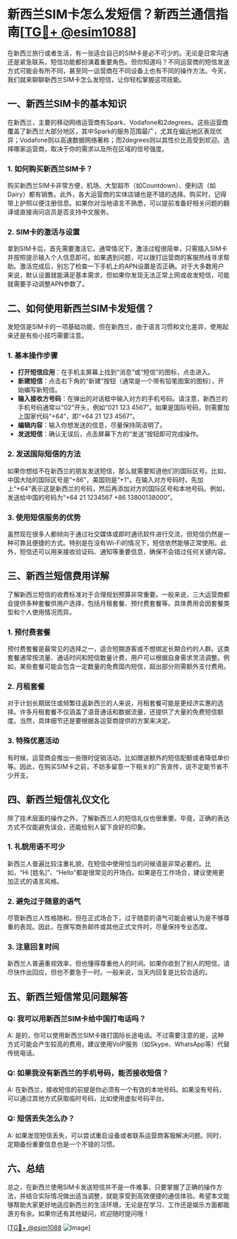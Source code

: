 # 新西兰SIM卡怎么发短信？新西兰通信指南[[TG💪+ @esim1088](https://t.me/s/esim1088)]

在新西兰旅行或者生活，有一张适合自己的SIM卡是必不可少的。无论是日常沟通还是紧急联系，短信功能都扮演着重要角色。但你知道吗？不同运营商的短信发送方式可能会有所不同，甚至同一运营商在不同设备上也有不同的操作方法。今天，我们就来聊聊新西兰SIM卡怎么发短信，让你轻松掌握这项技能。

## 一、新西兰SIM卡的基本知识

在新西兰，主要的移动网络运营商有Spark、Vodafone和2degrees。这些运营商覆盖了新西兰大部分地区，其中Spark的服务范围最广，尤其在偏远地区表现优异；Vodafone则以高速数据网络著称；而2degrees则以其性价比高受到欢迎。选择哪家运营商，取决于你的需求以及所在区域的信号强度。

### 1. 如何购买新西兰SIM卡？

购买新西兰SIM卡非常方便，机场、大型超市（如Countdown）、便利店（如Dairy）都有销售。此外，各大运营商的实体店铺也是不错的选择。购买时，记得带上护照以便注册信息。如果你对当地语言不熟悉，可以提前准备好相关问题的翻译或直接询问店员是否支持中文服务。

### 2. SIM卡的激活与设置

拿到SIM卡后，首先需要激活它。通常情况下，激活过程很简单，只需插入SIM卡并按照提示输入个人信息即可。如果遇到问题，可以拨打运营商的客服热线寻求帮助。激活完成后，别忘了检查一下手机上的APN设置是否正确。对于大多数用户来说，默认设置就能满足基本需求，但如果你发现无法正常上网或收发短信，可能就需要手动调整APN参数了。

## 二、如何使用新西兰SIM卡发短信？

发短信是SIM卡的一项基础功能，但在新西兰，由于语言习惯和文化差异，使用起来还是有些小技巧需要注意。

### 1. 基本操作步骤

- **打开短信应用**：在手机主屏幕上找到“消息”或“短信”的图标，点击进入。
- **新建短信**：点击右下角的“新建”按钮（通常是一个带有铅笔图案的图标），开始编写新短信。
- **输入接收方号码**：在弹出的对话框中输入对方的手机号码。请注意，新西兰的手机号码通常以“02”开头，例如“021 123 4567”。如果是国际号码，则需要加上国家代码“+64”，即“+64 21 123 4567”。
- **编辑内容**：输入你想发送的信息，尽量保持简洁明了。
- **发送短信**：确认无误后，点击屏幕下方的“发送”按钮即可完成操作。

### 2. 发送国际短信的方法

如果你想给不在新西兰的朋友发送短信，那么就需要知道他们的国际区号。比如，中国大陆的国际区号是“+86”，美国则是“+1”。在输入对方号码时，先加上“+64”表示这是新西兰的号码，然后再添加对方的国际区号和本地号码。例如，发送给中国的号码为“+64 21 1234567 +86 13800138000”。

### 3. 使用短信服务的优势

虽然现在很多人都倾向于通过社交媒体或即时通讯软件进行交流，但短信仍然是一种可靠且便捷的方式。特别是在没有Wi-Fi的情况下，短信依然能够正常使用。此外，短信还可以用来接收验证码、通知等重要信息，确保不会错过任何关键内容。

## 三、新西兰短信费用详解

了解新西兰短信的收费标准对于合理规划预算非常重要。一般来说，三大运营商都会提供多种套餐供用户选择，包括月租套餐、预付费套餐等。具体费用会因套餐类型和个人使用情况而异。

### 1. 预付费套餐

预付费套餐是最常见的选择之一，适合短期游客或不想绑定长期合约的人群。这类套餐通常按流量、通话时间和短信数量计费，用户可以根据自身需求灵活调整。例如，某些套餐可能会包含一定数量的免费国内短信，超出部分则需额外支付费用。

### 2. 月租套餐

对于计划长期居住或频繁往返新西兰的人来说，月租套餐可能是更经济实惠的选择。许多月租套餐不仅涵盖了语音通话和数据流量，还提供了大量的免费短信额度。当然，具体细节还是要根据各运营商提供的方案来决定。

### 3. 特殊优惠活动

有时候，运营商会推出一些限时促销活动，比如赠送额外的短信配额或者降低单价等。因此，在购买SIM卡之前，不妨多留意一下相关的广告宣传，说不定能节省不少开支。

## 四、新西兰短信礼仪文化

除了技术层面的操作之外，了解新西兰人的短信礼仪也很重要。毕竟，正确的表达方式不仅能避免误会，还能给别人留下良好的印象。

### 1. 礼貌用语不可少

新西兰人普遍比较注重礼貌，在短信中使用恰当的问候语是非常必要的。比如，“Hi [姓名]”、“Hello”都是很常见的开场白。如果是在工作场合，建议使用更加正式的语言风格。

### 2. 避免过于随意的语气

尽管新西兰人性格随和，但在正式场合下，过于随意的语气可能会被认为是不够尊重的表现。因此，在撰写商务邮件或其他正式文件时，尽量保持专业态度。

### 3. 注意回复时间

新西兰人普遍重视效率，但也懂得尊重他人的时间。如果你收到了别人的短信，请尽快作出回应，但也不要急于一时。一般来说，当天内回复是比较合适的。

## 五、新西兰短信常见问题解答

### Q: 我可以用新西兰SIM卡给中国打电话吗？
A: 是的，你可以使用新西兰SIM卡拨打国际长途电话。不过需要注意的是，这种方式可能会产生较高的费用，建议使用VoIP服务（如Skype、WhatsApp等）代替传统电话。

### Q: 如果我没有新西兰的手机号码，能否接收短信？
A: 在新西兰，接收短信的前提是你必须有一个有效的本地号码。如果没有号码，可以通过其他方式获取临时号码，比如使用虚拟号码平台。

### Q: 短信丢失怎么办？
A: 如果发现短信丢失，可以尝试重启设备或者联系运营商客服解决问题。同时，定期备份重要信息也是一个不错的习惯。

## 六、总结

总之，在新西兰使用SIM卡发送短信并不是一件难事，只要掌握了正确的操作方法，并结合实际情况做出适当调整，就能享受到高效便捷的通信体验。希望本文能够帮助大家更好地适应新西兰的生活环境，无论是在学习、工作还是娱乐方面都能游刃有余。如果你还有其他疑问，欢迎随时提问哦！

[[TG💪+ @esim1088](https://t.me/s/esim1088) ![Image](https://i.postimg.cc/4NQfJmqS/Snipaste-2025-05-13-00-14-12.png)]